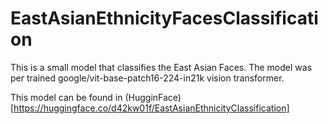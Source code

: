 # EastAsianEthnicityFacesClassification
This is a small model that classifies the East Asian Faces. The model was per trained google/vit-base-patch16-224-in21k vision transformer.

This model can be found in (HugginFace)[https://huggingface.co/d42kw01f/EastAsianEthnicityClassification]
